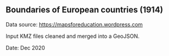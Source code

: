 ## Boundaries of European countries (1914)

Data source: https://mapsforeducation.wordpress.com

Input KMZ files cleaned and merged into a GeoJSON.

Date: Dec 2020